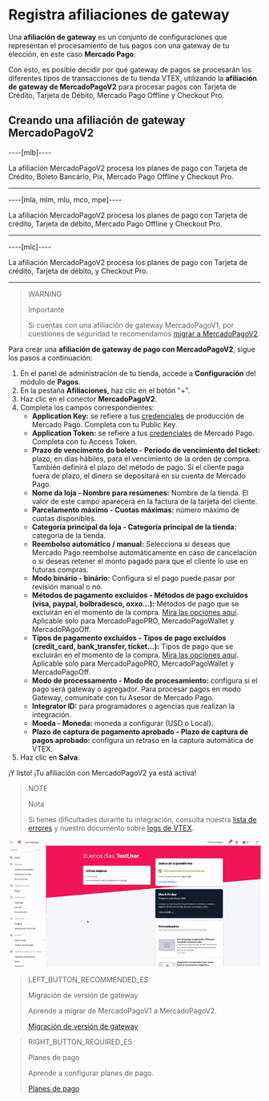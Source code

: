 # Registra afiliaciones de gateway

Una **afiliación de gateway** es un conjunto de configuraciones que representan el procesamiento de tus pagos con una gateway de tu elección, en este caso **Mercado Pago**.

Con esto, es posible decidir por qué gateway de pagos se procesarán los diferentes tipos de transacciones de tu tienda VTEX, utilizando la **afiliación de gateway de MercadoPagoV2** para procesar pagos con Tarjeta de Crédito, Tarjeta de Débito, Mercado Pago Offline y Checkout Pro.

## Creando una afiliación de gateway MercadoPagoV2

----[mlb]----

La afiliación MercadoPagoV2 procesa los planes de pago con Tarjeta de Crédito, Boleto Bancário, Pix, Mercado Pago Offline y Checkout Pro.

------------

----[mla, mlm, mlu, mco, mpe]----

La afiliación MercadoPagoV2 procesa los planes de pago con Tarjeta de crédito, Tarjeta de débito, Mercado Pago Offline y Checkout Pro.

------------

----[mlc]----

La afiliación MercadoPagoV2 procesa los planes de pago con Tarjeta de crédito, Tarjeta de débito, y Checkout Pro.

------------

> WARNING
>
> Importante
>
> Si cuentas con una afiliación de gateway MercadoPagoV1, por cuestiones de seguridad te recomendamos [migrar a MercadoPagoV2](https://www.mercadopago[FAKER][URL][DOMAIN]/developers/es/guides/plugins/unofficial/vtex/mp1-mp2-migration).

Para crear una **afiliación de gateway de pago con MercadoPagoV2**, sigue los pasos a continuación:

1. En el panel de administración de tu tienda, accede a **Configuración** del módulo de **Pagos**.
2. En la pestaña **Afiliaciones**, haz clic en el botón "+".
3. Haz clic en el conector **MercadoPagoV2**.
4. Completa los campos correspondientes:
   - **Application Key:** se refiere a tus [credenciales](https://www.mercadopago[FAKER][URL][DOMAIN]/developers/es/guides/resources/credentials) de producción de Mercado Pago. Completa con tu Public Key.
   - **Application Token:** se refiere a tus [credenciales](https://www.mercadopago[FAKER][URL][DOMAIN]/developers/es/guides/resources/credentials) de Mercado Pago. Completa con tu Access Token.
   - **Prazo de vencimento do boleto - Periodo de vencimiento del ticket:** plazo, en días hábiles, para el vencimiento de la orden de compra. También definirá el plazo del método de pago. Si el cliente paga fuera de plazo, el dinero se depositará en su cuenta de Mercado Pago.
   - **Nome da loja - Nombre para resúmenes:** Nombre de la tienda. El valor de este campo aparecerá en la factura de la tarjeta del cliente.
   - **Parcelamento máximo - Cuotas máximas:** número máximo de cuotas disponibles.
   - **Categoría principal da loja - Categoría principal de la tienda:** categoría de la tienda.
   - **Reembolso automático / manual:** Selecciona si deseas que Mercado Pago reembolse automáticamente en caso de cancelación o si deseas retener el monto pagado para que el cliente lo use en futuras compras.
   - **Modo binário - binário:** Configura si el pago puede pasar por revisión manual o no.
   - **Métodos de pagamento excluídos - Métodos de pago excluídos (visa, paypal, bolbradesco, oxxo...):** Métodos de pago que se excluirán en el momento de la compra. [Mira las opciones aquí](https://www.mercadopago[FAKER][URL][DOMAIN]/developers/es/guides/plugins/unofficial/vtex/payment-methods). Aplicable solo para MercadoPagoPRO, MercadoPagoWallet y MercadoPAgoOff.
   - **Tipos de pagamento excluídos - Tipos de pago excluidos (credit_card, bank_transfer, ticket...):** Tipos de pago que se excluirán en el momento de la compra. [Mira las opciones aquí](https://www.mercadopago[FAKER][URL][DOMAIN]/developers/es/guides/plugins/unofficial/vtex/payment-methods). Aplicable solo para MercadoPagoPRO, MercadoPagoWallet y MercadoPagoOff.
   - **Modo de processamento - Modo de procesamiento:** configura si el pago será gateway o agregador. Para procesar pagos en modo Gateway, comunícate con tu Asesor de Mercado Pago.
   - **Integrator ID:** para programadores o agencias que realizan la integración.
   - **Moeda - Moneda:** moneda a configurar (USD o Local).
   - **Plazo de captura de pagamento aprobado - Plazo de captura de pagos aprobado:** configura un retraso en la captura automática de VTEX.
5. Haz clic en **Salva**.

¡Y listo! ¡Tu afiliación con MercadoPagoV2 ya está activa!

> NOTE
>
> Nota
>
> Si tienes dificultades durante tu integración, consulta nuestra [lista de errores](https://www.mercadopago[FAKER][URL][DOMAIN]/developers/es/guides/plugins/unofficial/vtex/common-errors) y nuestro documento sobre [logs de VTEX](https://www.mercadopago[FAKER][URL][DOMAIN]/developers/es/guides/plugins/unofficial/vtex/logs).

![Creando una afiliación de gateway MercadoPagoV2](/images/vtex/affiliationV2-imagenv2-es.gif)

> LEFT_BUTTON_RECOMMENDED_ES
>
> Migración de versión de gateway
>
> Aprende a migrar de MercadoPagoV1 a MercadoPagoV2.
>
> [Migración de versión de gateway](https://www.mercadopago[FAKER][URL][DOMAIN]/developers/es/guides/plugins/unofficial/vtex/mp1-mp2-migration)

> RIGHT_BUTTON_REQUIRED_ES
>
> Planes de pago
>
> Aprende a configurar planes de pago.
>
> [Planes de pago](https://www.mercadopago[FAKER][URL][DOMAIN]/developers/es/guides/plugins/unofficial/vtex/configure-payment-conditions)
